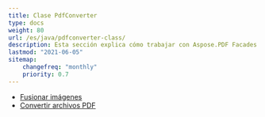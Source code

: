 ```yaml
---
title: Clase PdfConverter
type: docs
weight: 80
url: /es/java/pdfconverter-class/
description: Esta sección explica cómo trabajar con Aspose.PDF Facades usando la clase PdfConverter.
lastmod: "2021-06-05"
sitemap:
    changefreq: "monthly"
    priority: 0.7
---
```


- [Fusionar imágenes](/pdf/es/java/merge-images/)
- [Convertir archivos PDF](/pdf/es/java/convert-pdf-file/)